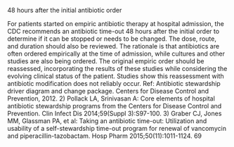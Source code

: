 48 hours after the initial antibiotic order

For patients started on empiric antibiotic therapy at hospital admission, the CDC recommends an antibiotic
time-out 48 hours after the initial order to determine if it can be stopped or needs to be changed. The dose,
route, and duration should also be reviewed. The rationale is that antibiotics are often ordered empirically
at the time of admission, while cultures and other studies are also being ordered. The original empiric
order should be reassessed, incorporating the results of these studies while considering the evolving clinical
status of the patient. Studies show this reassessment with antibiotic modification does not reliably occur.
Ref: Antibiotic stewardship driver diagram and change package. Centers for Disease Control and Prevention, 2012. 2) Pollack
LA, Srinivasan A: Core elements of hospital antibiotic stewardship programs from the Centers for Disease Control and
Prevention. Clin Infect Dis 2014;59(Suppl 3):S97-100. 3) Graber CJ, Jones MM, Glassman PA, et al: Taking an antibiotic
time-out: Utilization and usability of a self-stewardship time-out program for renewal of vancomycin and
piperacillin-tazobactam. Hosp Pharm 2015;50(11):1011-1124.
69